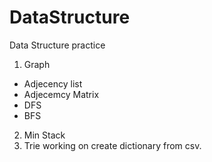 # DataStructure
Data Structure practice

1. Graph
- Adjecency list
- Adjecemcy Matrix
- DFS
- BFS
  
2. Min Stack
3. Trie
  working on create dictionary from csv.
